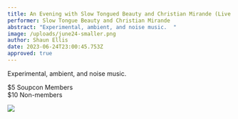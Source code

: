 ```yaml
---
title: An Evening with Slow Tongued Beauty and Christian Mirande (Live Music)
performer: Slow Tongue Beauty and Christian Mirande
abstract: "Experimental, ambient, and noise music.  "
image: /uploads/june24-smaller.png
author: Shaun Ellis
date: 2023-06-24T23:00:45.753Z
approved: true
---
```

Experimental, ambient, and noise music.

$5 Soupcon Members\
$10 Non-members

![](/uploads/june24-smaller.png)